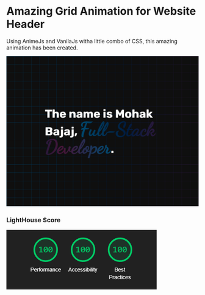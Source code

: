 # Amazing Grid Animation for Website Header

Using AnimeJs and VanilaJs witha little combo of CSS, this amazing animation has been created.

![](/Showcase.png)

### LightHouse Score

![](/lighthouse.png)